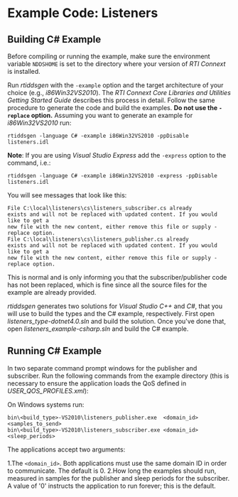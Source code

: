 # Example Code: Listeners

## Building C# Example
Before compiling or running the example, make sure the environment variable
`NDDSHOME` is set to the directory where your version of *RTI Connext* is
installed.

Run *rtiddsgen* with the `-example` option and the target architecture of your
choice (e.g., *i86Win32VS2010*). The *RTI Connext Core Libraries and Utilities
Getting Started Guide* describes this process in detail.
Follow the same procedure to generate the code and build the examples. **Do not
use the `-replace` option.** Assuming you want to generate an example for
*i86Win32VS2010* run:
```
rtiddsgen -language C# -example i86Win32VS2010 -ppDisable listeners.idl
```

**Note**: If you are using *Visual Studio Express* add the `-express` option to
the command, i.e.:
```
rtiddsgen -language C# -example i86Win32VS2010 -express -ppDisable listeners.idl
```

You will see messages that look like this:
```
File C:\local\listeners\cs\listeners_subscriber.cs already
exists and will not be replaced with updated content. If you would like to get a
new file with the new content, either remove this file or supply -replace option.
File C:\local\listeners\cs\listeners_publisher.cs already
exists and will not be replaced with updated content. If you would like to get a
new file with the new content, either remove this file or supply -replace option.
```

This is normal and is only informing you that the subscriber/publisher code has
not been replaced, which is fine since all the source files for the example are
already provided.

*rtiddsgen* generates two solutions for *Visual Studio C++* and *C#*, that you
will use to build the types and the C# example, respectively. First open  *listeners_type-dotnet4.0.sln* and build the solution. Once you've done that,
open *listeners_example-csharp.sln* and build the C# example.

## Running C# Example
In two separate command prompt windows for the publisher and subscriber. Run
the following commands from the example directory (this is necessary to ensure
the application loads the QoS defined in *USER_QOS_PROFILES.xml*):

On Windows systems run:
```
bin\<build_type>-VS2010\listeners_publisher.exe  <domain_id> <samples_to_send>
bin\<build_type>-VS2010\listeners_subscriber.exe <domain_id> <sleep_periods>
```

The applications accept two arguments:

1.The `<domain_id>`. Both applications must use the same domain ID in order
to communicate. The default is 0.
2.How long the examples should run, measured in samples for the publisher
and sleep periods for the subscriber. A value of '0' instructs the
application to run forever; this is the default.
